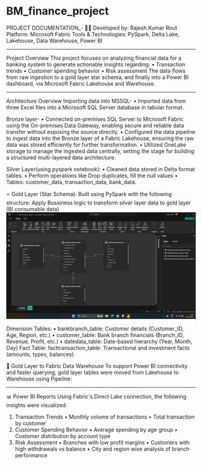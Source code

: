 # BM_finance_project
PROJECT DOCUMENTATION_-
👨‍💻 Developed by: Rajesh Kumar Rout
 Platform: Microsoft Fabric
 Tools & Technologies: PySpark, Delta Lake, Lakehouse, Data Warehouse, Power BI
________________________________________
 Project Overview
This project focuses on analyzing financial data for a banking system to generate actionable insights regarding:
•	 Transaction trends
•	Customer spending behavior
•	 Risk assessment
The data flows from raw ingestion to a gold layer star schema, and finally into a Power BI dashboard, via Microsoft Fabric Lakehouse and Warehouse.
________________________________________
Architecture Overview
Importing data into MSSQL-
•	Imported data from three Excel files into a Microsoft SQL Server database in tabular format.

Bronze layer- 
•	Connected on-premises SQL Server to Microsoft Fabric using the On-premises Data Gateway, enabling secure and reliable data transfer without exposing the source directly.
•	Configured the data pipeline to ingest data into the Bronze layer of a Fabric Lakehouse, ensuring the raw data was stored efficiently for further transformation.
•	Utilized OneLake storage to manage the ingested data centrally, setting the stage for building a structured multi-layered data architecture.

 Silver Layer(using pyspark notebook):
•	Cleaned data stored in Delta format tables.
•	Perform operations like Drop duplicates, fill the null values
•	Tables: customer_data, transaction_data, bank_data.

⭐ Gold Layer (Star Schema):
        Built using PySpark with the following structure:
       Apply Bussiness logic to transform silver layer data to gold layer (BI consumable data) 
       <img src="image/Screenshot (31).png" alt="Dashboard" width="600"/>

Dimension Tables:
•	bankbranch_table: Customer details (Customer_ID, Age, Region, etc.)
•	customer_table: Bank branch financials (Branch_ID, Revenue, Profit, etc.)
•	datedata_table: Date-based hierarchy (Year, Month, Day)
Fact Table:
facttransaction_table: Transactional and investment facts (amounts, types, balances)

🔄 Gold Layer to Fabric Data Warehouse
To support Power BI connectivity and faster querying, gold layer tables were moved from Lakehouse to Warehouse using Pipeline:
________________________________________



📊 Power BI Reports
Using Fabric's Direct Lake connection, the following insights were visualized:
1. Transaction Trends
•	Monthly volume of transactions
•	Total transaction by customer
2. Customer Spending Behavior
•	Average spending by age group
•	Customer distribution by account type 
3. Risk Assessment
•	Branches with low profit margins
•	Customers with high withdrawals vs balance
•	City and region wise analysis of branch performance
 

